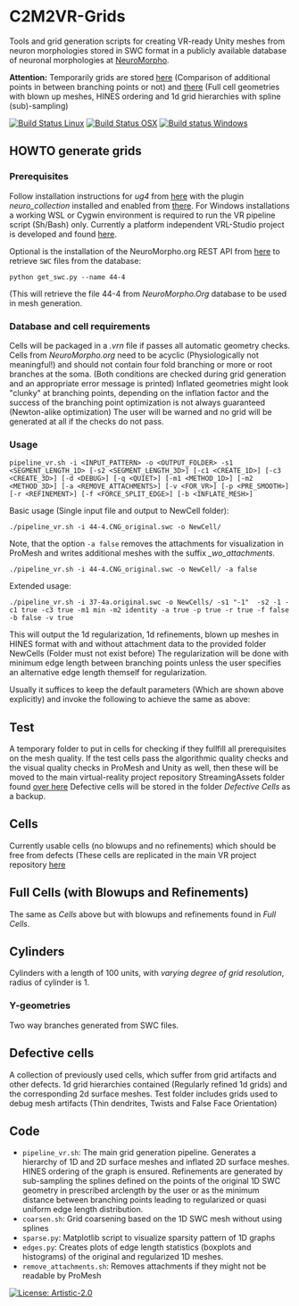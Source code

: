 # C2M2VR-Grids 
Tools and grid generation scripts for creating VR-ready Unity meshes from neuron 
morphologies stored in SWC format in a  publicly available database of neuronal 
morphologies at [NeuroMorpho](http://neuromorpho.org).

<strong>Attention:</strong> Temporarily grids are stored
 [here](https://temple.app.box.com/folder/116445648846) (Comparison of additional
 points in between branching points or not) and 
[there](https://temple.app.box.com/folder/116203752704) (Full cell geometries 
with blown up meshes, HINES ordering and 1d grid hierarchies with spline (sub)-sampling)

[![Build Status Linux](https://travis-ci.org/stephanmg/vr-grids.svg?branch=development)](https://travis-ci.org/stephanmg/vr-grids)
[![Build Status OSX](https://travis-ci.org/stephanmg/vr-grids.svg?branch=development)](https://travis-ci.org/stephanmg/vr-grids)
[![Build status Windows](https://ci.appveyor.com/api/projects/status/5h2sb2s05auy13uc?svg=true)](https://ci.appveyor.com/project/stephanmg/vr-grids)


## HOWTO generate grids

### Prerequisites
Follow installation instructions for *ug4* from [here](https://github.com/ug4/ughub) 
with the plugin *neuro_collection* installed and enabled from [there](https://github.com/NeuroBox/neuro_collection).
For Windows installations a working WSL or Cygwin environment is required to 
run the VR pipeline script (Sh/Bash) only. Currently a platform independent 
VRL-Studio project is developed and found [here](https://github.com/c2m2/VRL-VRN-Generator).

Optional is the installation of the NeuroMorpho.org REST API from [here](https://github.com/NeuroBox3D/neuromorpho)
to retrieve `SWC` files from the database:

`python get_swc.py --name 44-4`

(This will retrieve the file 44-4 from *NeuroMorpho.Org* database to be used in mesh generation.


### Database and cell requirements
Cells will be packaged in a *.vrn* file if passes all automatic geometry checks. 
Cells from *NeuroMorpho.org* need to be acyclic (Physiologically not meaningful!) and should not contain four fold
branching or more or root branches at the soma. (Both conditions are checked during grid generation and an 
appropriate error message is printed)  Inflated geometries might look "clunky" 
at branching points, depending on the inflation factor and the success of the 
branching point optimization is not always guaranteed (Newton-alike optimization)
The user will be warned and no grid will be generated at all if the checks do not pass.

### Usage

`pipeline_vr.sh -i <INPUT_PATTERN> -o <OUTPUT_FOLDER> -s1 <SEGMENT_LENGTH_1D>
			 [-s2 <SEGMENT_LENGTH_3D>] [-c1 <CREATE_1D>] [-c3 <CREATE_3D>] [-d <DEBUG>] [-q <QUIET>]
			 [-m1 <METHOD_1D>] [-m2 <METHOD_3D>] [-a <REMOVE_ATTACHMENTS>] [-v <FOR_VR>]
			 [-p <PRE_SMOOTH>] [-r <REFINEMENT>] [-f <FORCE_SPLIT_EDGE>] [-b <INFLATE_MESH>]`

Basic usage (Single input file and output to NewCell folder):

`./pipeline_vr.sh -i 44-4.CNG_original.swc -o NewCell/`

Note, that the option `-a false` removes the attachments for visualization in ProMesh 
and writes additional meshes with the suffix *_wo_attachments*.

`./pipeline_vr.sh -i 44-4.CNG_original.swc -o NewCell/ -a false`


Extended usage:

`./pipeline_vr.sh -i 37-4a.original.swc -o NewCells/ -s1 "-1"  -s2 -1 -c1 true -c3 true -m1 min -m2 identity -a true -p true -r true -f false -b false -v true`

This will output the 1d regularization, 1d refinements, blown up meshes in HINES format 
with and without attachment data to the provided folder NewCells (Folder must not 
exist before) The regularization will be done with minimum edge length between 
branching points unless the user specifies an alternative edge length themself
for regularization.

Usually it suffices to keep the default parameters (Which are shown above explicitly) and invoke the following to achieve the same as above:

## Test
A temporary folder to put in cells for checking if they fullfill all prerequisites on the mesh quality.
 If the test cells pass the algorithmic quality checks and the visual quality checks in ProMesh and Unity as well, 
then these will be moved to the main virtual-reality project repository StreamingAssets folder found
 [over here](https://github.com/c2m2/virtual-reality/tree/development/Assets/StreamingAssets/NeuronalDynamics)
Defective cells will be stored in the folder *Defective Cells* as a backup.

## Cells 
Currently usable cells (no blowups and no refinements) which should be free from defects
 (These cells are replicated in the main VR project repository 
[here](https://github.com/c2m2/virtual-reality/tree/development/Assets/StreamingAssets/NeuronalDynamics)

## Full Cells (with Blowups and Refinements)
The same as *Cells* above but with blowups and refinements found in *Full Cells*.

## Cylinders 
Cylinders with a length of 100 units, with *varying degree of grid resolution*, radius of cylinder is 1.

### Y-geometries
Two way branches generated from SWC files.

## Defective cells
A collection of previously used cells, which suffer from grid artifacts and other defects. 1d grid hierarchies
contained (Regularly refined 1d grids) and the corresponding 2d surface meshes. Test folder includes grids
used to debug mesh artifacts (Thin dendrites, Twists and False Face Orientation)

## Code
- `pipeline_vr.sh`: The main grid generation pipeline. Generates a hierarchy of 1D
 and 2D surface meshes and inflated 2D surface meshes. HINES ordering of the graph
is ensured. Refinements are generated by sub-sampling the splines defined on the 
points of the original 1D SWC geometry in prescribed arclength by the user or as
the minimum distance between branching points leading to regularized or quasi 
uniform edge length distribution.
- `coarsen.sh`: Grid coarsening based on the 1D SWC mesh without using splines
- `sparse.py`: Matplotlib script to visualize sparsity pattern of 1D graphs
- `edges.py`: Creates plots of edge length statistics (boxplots and histograms)
of the original and regularized 1D meshes.
- `remove_attachments.sh`: Removes attachments if they might not be readable by ProMesh

[![License: Artistic-2.0](https://img.shields.io/badge/License-Artistic%202.0-0298c3.svg)](https://opensource.org/licenses/Artistic-2.0)
